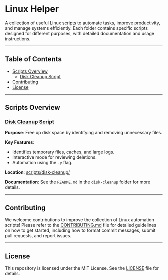 # Linux Helper

A collection of useful Linux scripts to automate tasks, improve productivity, and manage systems efficiently. Each folder contains specific scripts designed for different purposes, with detailed documentation and usage instructions.

---

## Table of Contents

- [Scripts Overview](#scripts-overview)
   - [Disk Cleanup Script](#disk-cleanup-script)
- [Contributing](#contributing)
- [License](#license)

---

## Scripts Overview

### [Disk Cleanup Script](scripts/disk-cleanup)

**Purpose**: Free up disk space by identifying and removing unnecessary files.

**Key Features**:
- Identifies temporary files, caches, and large logs.
- Interactive mode for reviewing deletions.
- Automation using the `-y` flag.  

**Location**: [scripts/disk-cleanup/](scripts/disk-cleanup)  

**Documentation**: See the `README.md` in the `disk-cleanup` folder for more details.

---

## Contributing

We welcome contributions to improve the collection of Linux automation scripts! Please refer to the [CONTRIBUTING.md](CONTRIBUTING.md) file for detailed guidelines on how to get started, including how to format commit messages, submit pull requests, and report issues.

---

## License

This repository is licensed under the MIT License. See the [LICENSE](LICENSE) file for details.
